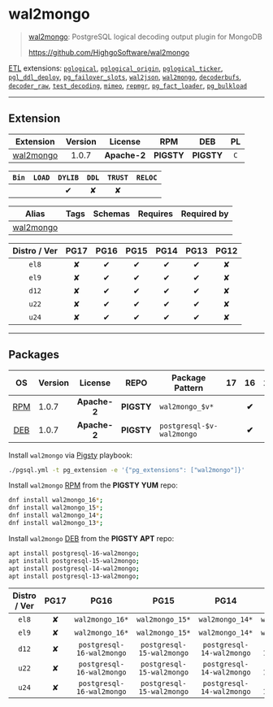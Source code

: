 # wal2mongo


> [wal2mongo](https://github.com/HighgoSoftware/wal2mongo): PostgreSQL logical decoding output plugin for MongoDB
>
> https://github.com/HighgoSoftware/wal2mongo





[ETL](/etl) extensions: [`pglogical`](/pglogical), [`pglogical_origin`](/pglogical_origin), [`pglogical_ticker`](/pglogical_ticker), [`pgl_ddl_deploy`](/pgl_ddl_deploy), [`pg_failover_slots`](/pg_failover_slots), [`wal2json`](/wal2json), [`wal2mongo`](/wal2mongo), [`decoderbufs`](/decoderbufs), [`decoder_raw`](/decoder_raw), [`test_decoding`](/test_decoding), [`mimeo`](/mimeo), [`repmgr`](/repmgr), [`pg_fact_loader`](/pg_fact_loader), [`pg_bulkload`](/pg_bulkload)


-------
## Extension


| Extension | Version | License | RPM | DEB | PL |
|-----------|:-------:|:-------:|:---:|:---:|:--:|
| [wal2mongo](https://github.com/HighgoSoftware/wal2mongo) | 1.0.7 | **<span class="tccyan">Apache-2</span>** | **<span class="tcwarn">PIGSTY</span>** | **<span class="tcwarn">PIGSTY</span>** | `C` |



| `Bin` | `LOAD` | `DYLIB` | `DDL` | `TRUST` | `RELOC` |
|:-----:|:------:|:-------:|:-----:|:-------:|:-------:|
|  |  | <span class="tcblue">✔</span> | <span class="tcwarn">✘</span> | <span class="tcwarn">✘</span> |  |



| Alias | Tags | Schemas | Requires | Required by |
|-------|------|---------|----------|-------------|
| [wal2mongo](/wal2mongo) |  |  |  |  |



| Distro / Ver | PG17 | PG16 | PG15 | PG14 | PG13 | PG12 |
|:------------:|:----:|:----:|:----:|:----:|:----:|:----:|
| `el8` | <span class="tcred">✘</span> | <span class="tcblue">✔</span> | <span class="tcblue">✔</span> | <span class="tcblue">✔</span> | <span class="tcblue">✔</span> | <span class="tcred">✘</span> |
| `el9` | <span class="tcred">✘</span> | <span class="tcblue">✔</span> | <span class="tcblue">✔</span> | <span class="tcblue">✔</span> | <span class="tcblue">✔</span> | <span class="tcred">✘</span> |
| `d12` | <span class="tcred">✘</span> | <span class="tcblue">✔</span> | <span class="tcblue">✔</span> | <span class="tcblue">✔</span> | <span class="tcblue">✔</span> | <span class="tcred">✘</span> |
| `u22` | <span class="tcred">✘</span> | <span class="tcblue">✔</span> | <span class="tcblue">✔</span> | <span class="tcblue">✔</span> | <span class="tcblue">✔</span> | <span class="tcred">✘</span> |
| `u24` | <span class="tcred">✘</span> | <span class="tcblue">✔</span> | <span class="tcblue">✔</span> | <span class="tcblue">✔</span> | <span class="tcblue">✔</span> | <span class="tcred">✘</span> |





-----------


## Packages


| OS | Version | License | REPO | Package Pattern | 17 | 16 | 15 | 14 | 13 | 12 | Dependency |
|:--:|---------|:-------:|:----:|-----------------|:--:|:--:|:--:|:--:|:--:|:--:|------------|
| [RPM](/rpm) | 1.0.7 | **<span class="tccyan">Apache-2</span>** | **<span class="tcwarn">PIGSTY</span>** | `wal2mongo_$v*` |  | **<span class="tcwarn">✔</span>** | **<span class="tcwarn">✔</span>** | **<span class="tcwarn">✔</span>** | **<span class="tcwarn">✔</span>** |  |  |
| [DEB](/deb) | 1.0.7 | **<span class="tccyan">Apache-2</span>** | **<span class="tcwarn">PIGSTY</span>** | `postgresql-$v-wal2mongo` |  | **<span class="tcwarn">✔</span>** | **<span class="tcwarn">✔</span>** | **<span class="tcwarn">✔</span>** | **<span class="tcwarn">✔</span>** |  |  |



Install `wal2mongo` via [Pigsty](https://pigsty.io/docs/pgext/usage/install/) playbook:

```bash
./pgsql.yml -t pg_extension -e '{"pg_extensions": ["wal2mongo"]}'
```


Install `wal2mongo` [RPM](/rpm) from the **<span class="tcwarn">PIGSTY</span>** **YUM** repo:

```bash
dnf install wal2mongo_16*;
dnf install wal2mongo_15*;
dnf install wal2mongo_14*;
dnf install wal2mongo_13*;
```


Install `wal2mongo` [DEB](/deb) from the **<span class="tcwarn">PIGSTY</span>** **APT** repo:

```bash
apt install postgresql-16-wal2mongo;
apt install postgresql-15-wal2mongo;
apt install postgresql-14-wal2mongo;
apt install postgresql-13-wal2mongo;
```




| Distro / Ver | PG17 | PG16 | PG15 | PG14 | PG13 | PG12 |
|:------------:|:----:|:----:|:----:|:----:|:----:|:----:|
| `el8` | <span class="tcred">✘</span> | `wal2mongo_16*` | `wal2mongo_15*` | `wal2mongo_14*` | `wal2mongo_13*` | <span class="tcred">✘</span> |
| `el9` | <span class="tcred">✘</span> | `wal2mongo_16*` | `wal2mongo_15*` | `wal2mongo_14*` | `wal2mongo_13*` | <span class="tcred">✘</span> |
| `d12` | <span class="tcred">✘</span> | `postgresql-16-wal2mongo` | `postgresql-15-wal2mongo` | `postgresql-14-wal2mongo` | `postgresql-13-wal2mongo` | <span class="tcred">✘</span> |
| `u22` | <span class="tcred">✘</span> | `postgresql-16-wal2mongo` | `postgresql-15-wal2mongo` | `postgresql-14-wal2mongo` | `postgresql-13-wal2mongo` | <span class="tcred">✘</span> |
| `u24` | <span class="tcred">✘</span> | `postgresql-16-wal2mongo` | `postgresql-15-wal2mongo` | `postgresql-14-wal2mongo` | `postgresql-13-wal2mongo` | <span class="tcred">✘</span> |





